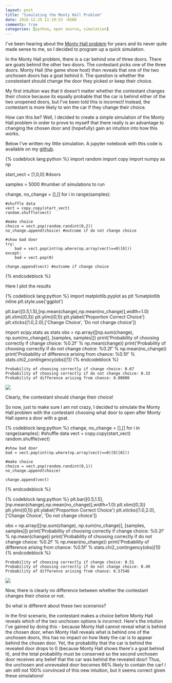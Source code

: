 ```yaml
---
layout: post
title: "Simulating the Monty Hall Problem"
date: 2016-12-25 11:19:53 -0500
comments: true
categories: [python, open source, simulation]
---
```



I've been hearing about the [Monty Hall problem](https://en.wikipedia.org/wiki/Monty_Hall_problem) for years and its never quite made sense to me, so I decided to program up a quick simulation. 

In the Monty Hall problem, there is a car behind one of three doors. There are goats behind the other two doors. The contestant picks one of the three doors. Monty Hall (the game show host) then reveals that one of the two unchosen doors has a goat behind it. The question is whether the constestant should change the door they picked or keep their choice. 

My first intuition was that it doesn't matter whether the contestant changes their choice because its equally probable that the car is behind either of the two unopened doors, but I've been told this is incorrect! Instead, the contestant is more likely to win the car if they change their choice. 

How can this be? Well, I decided to create a simple simulation of the Monty Hall problem in order to prove to myself that there really is an advantage to changing the chosen door and (hopefully) gain an intuition into how this works. 

Below I've written my little simulation. A jupyter notebook with this code is available on my [github](https://github.com/dvatterott/jupyter_notebooks). 


{% codeblock lang:python %}
import random
import copy
import numpy as np

start_vect = [1,0,0] #doors

samples = 5000 #number of simulations to run

change, no_change = [],[]
for i in range(samples):
    
    #shuffle data
    vect = copy.copy(start_vect)
    random.shuffle(vect)

    #make choice
    choice = vect.pop(random.randint(0,2))
    no_change.append(choice) #outcome if do not change choice

    #show bad door
    try:
        bad = vect.pop(int(np.where(np.array(vect)==0)[0]))
    except:
        bad = vect.pop(0)

    change.append(vect) #outcome if change choice
{% endcodeblock %}

Here I plot the results


{% codeblock lang:python %}
import matplotlib.pyplot as plt
%matplotlib inline
plt.style.use('ggplot')

plt.bar([0.5,1.5],[np.mean(change),np.mean(no_change)],width=1.0)
plt.xlim((0,3))
plt.ylim((0,1))
plt.ylabel('Proportion Correct Choice')
plt.xticks((1.0,2.0),['Change Choice', 'Do not change choice'])

import scipy.stats as stats
obs = np.array([[np.sum(change), np.sum(no_change)], [samples, samples]])
print('Probability of choosing correctly if change choice: %0.2f' % np.mean(change))
print('Probability of choosing correctly if do not change choice: %0.2f' % np.mean(no_change))
print('Probability of difference arising from chance: %0.5f' % stats.chi2_contingency(obs)[1])
{% endcodeblock %}

    Probability of choosing correctly if change choice: 0.67
    Probability of choosing correctly if do not change choice: 0.33
    Probability of difference arising from chance: 0.00000



<img src="{{ root_url }}/images/montyhall/montyhall1.png" />


Clearly, the contestant should change their choice! 

So now, just to make sure I am not crazy, I decided to simulate the Monty Hall problem with the contestant choosing what door to open after Monty Hall opens a door with a goat. 


{% codeblock lang:python %}
change, no_change = [],[]
for i in range(samples):
    #shuffle data
    vect = copy.copy(start_vect)
    random.shuffle(vect)

    #show bad door
    bad = vect.pop(int(np.where(np.array(vect)==0)[0][0]))

    #make choice
    choice = vect.pop(random.randint(0,1))
    no_change.append(choice)

    change.append(vect)

{% endcodeblock %}


{% codeblock lang:python %}
plt.bar([0.5,1.5],[np.mean(change),np.mean(no_change)],width=1.0)
plt.xlim((0,3))
plt.ylim((0,1))
plt.ylabel('Proportion Correct Choice')
plt.xticks((1.0,2.0),['Change Choice', 'Do not change choice'])

obs = np.array([[np.sum(change), np.sum(no_change)], [samples, samples]])
print('Probability of choosing correctly if change choice: %0.2f' % np.mean(change))
print('Probability of choosing correctly if do not change choice: %0.2f' % np.mean(no_change))
print('Probability of difference arising from chance: %0.5f' % stats.chi2_contingency(obs)[1])
{% endcodeblock %}

    Probability of choosing correctly if change choice: 0.51
    Probability of choosing correctly if do not change choice: 0.49
    Probability of difference arising from chance: 0.57546



<img src="{{ root_url }}/images/montyhall/montyhall2.png" />


Now, there is clearly no difference between whether the contestant changes their choice or not. 

So what is different about these two scenarios? 

In the first scenario, the contestant makes a choice before Monty Hall reveals which of the two unchosen options is incorrect. Here's the intution I've gained by doing this - because Monty Hall cannot reveal what is behind the chosen door, when Monty Hall reveals what is behind one of the unchosen doors, this has no impact on how likely the car is to appear behind the chosen door. Yet, the probability that the car is behind the revealed door drops to 0 (because Monty Hall shows there's a goat behind it), and the total probability must be conserved so the second unchosen door receives any belief that the car was behind the revealed door! Thus, the unchosen and unrevealed door becomes 66% likely to contain the car! I am still not 100% convinced of this new intuition, but it seems correct given these simulations! 
